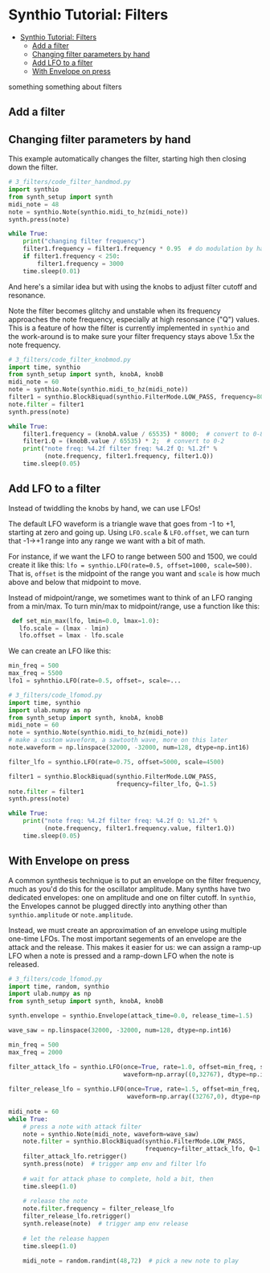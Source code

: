 #
# Synthio Tutorial: Filters

<!--ts-->
* [Synthio Tutorial: Filters](#synthio-tutorial-filters)
   * [Add a filter](#add-a-filter)
   * [Changing filter parameters by hand](#changing-filter-parameters-by-hand)
   * [Add LFO to a filter](#add-lfo-to-a-filter)
   * [With Envelope on press](#with-envelope-on-press)

<!-- Created by https://github.com/ekalinin/github-markdown-toc -->
<!-- Added by: tod, at: Mon Mar 17 16:43:53 PDT 2025 -->

<!--te-->

something something about filters

## Add a filter


## Changing filter parameters by hand

This example automatically changes the filter, starting high then closing down the filter.

```py
# 3_filters/code_filter_handmod.py
import synthio
from synth_setup import synth
midi_note = 48
note = synthio.Note(synthio.midi_to_hz(midi_note))
synth.press(note)

while True:
    print("changing filter frequency")
    filter1.frequency = filter1.frequency * 0.95  # do modulation by hand
    if filter1.frequency < 250:
        filter1.frequency = 3000
    time.sleep(0.01)
```

And here's a similar idea but with using the knobs to adjust filter cutoff and resonance.

Note the filter becomes glitchy and unstable when its frequency approaches the
note frequency, especially at high resonsance ("Q") values.  This is a feature of how
the filter is currently implemented in `synthio` and the work-around is to make sure your
filter frequency stays above 1.5x the note frequency.

```py
# 3_filters/code_filter_knobmod.py
import time, synthio
from synth_setup import synth, knobA, knobB
midi_note = 60
note = synthio.Note(synthio.midi_to_hz(midi_note))
filter1 = synthio.BlockBiquad(synthio.FilterMode.LOW_PASS, frequency=8000, Q=1.0)
note.filter = filter1
synth.press(note)

while True:
    filter1.frequency = (knobA.value / 65535) * 8000;  # convert to 0-8000
    filter1.Q = (knobB.value / 65535) * 2;  # convert to 0-2
    print("note freq: %4.2f filter freq: %4.2f Q: %1.2f" %
          (note.frequency, filter1.frequency, filter1.Q))
    time.sleep(0.05)
```

## Add LFO to a filter

Instead of twiddling the knobs by hand, we can use LFOs!

The default LFO waveform is a triangle wave that goes from -1 to +1, starting
at zero and going up.  Using `LFO.scale` & `LFO.offset`, we can turn that -1->+1
range into any range we want with a bit of math. 

For instance, if we want the LFO to range between 500 and 1500, we could create
it like this: `lfo = synthio.LFO(rate=0.5, offset=1000, scale=500)`. 
That is, `offset` is the midpoint of the range you want and `scale` is 
how much above and below that midpoint to move. 

Instead of midpoint/range, we sometimes want to think of an LFO ranging from a
min/max.  To turn min/max to midpoint/range, use a function like this:
```py
 def set_min_max(lfo, lmin=0.0, lmax=1.0):
   lfo.scale = (lmax - lmin)
   lfo.offset = lmax - lfo.scale
```

We can create an LFO like this: 
```py
min_freq = 500
max_freq = 5500
lfo1 = syhnthio.LFO(rate=0.5, offset=, scale=...
```


```py
# 3_filters/code_lfomod.py
import time, synthio
import ulab.numpy as np
from synth_setup import synth, knobA, knobB
midi_note = 60
note = synthio.Note(synthio.midi_to_hz(midi_note))
# make a custom waveform, a sawtooth wave, more on this later
note.waveform = np.linspace(32000, -32000, num=128, dtype=np.int16)

filter_lfo = synthio.LFO(rate=0.75, offset=5000, scale=4500)

filter1 = synthio.BlockBiquad(synthio.FilterMode.LOW_PASS, 
                              frequency=filter_lfo, Q=1.5)
note.filter = filter1
synth.press(note)

while True:
    print("note freq: %4.2f filter freq: %4.2f Q: %1.2f" %
          (note.frequency, filter1.frequency.value, filter1.Q))
    time.sleep(0.05)
```

## With Envelope on press

A common synthesis technique is to put an envelope on the filter frequency, 
much as you'd do this for the oscillator amplitude.  Many synths have two dedicated
envelopes: one on amplitude and one on filter cutoff. 
In `synthio`, the Envelopes cannot be plugged directly into anything other than
`synthio.amplitude` or `note.amplitude`. 

Instead, we must create an approximation of an envelope using multiple one-time LFOs.
The most important segements of an envelope are the attack and the release.
This makes it easier for us: we can assign a ramp-up LFO when a note is pressed 
and a ramp-down LFO when the note is released.

```py
# 3_filters/code_lfomod.py
import time, random, synthio
import ulab.numpy as np
from synth_setup import synth, knobA, knobB

synth.envelope = synthio.Envelope(attack_time=0.0, release_time=1.5)

wave_saw = np.linspace(32000, -32000, num=128, dtype=np.int16)

min_freq = 500
max_freq = 2000

filter_attack_lfo = synthio.LFO(once=True, rate=1.0, offset=min_freq, scale=max_freq,
                                waveform=np.array((0,32767), dtype=np.int16))
                                
filter_release_lfo = synthio.LFO(once=True, rate=1.5, offset=min_freq, scale=max_freq,
                                 waveform=np.array((32767,0), dtype=np.int16))
                                 
midi_note = 60
while True:
    # press a note with attack filter
    note = synthio.Note(midi_note, waveform=wave_saw)
    note.filter = synthio.BlockBiquad(synthio.FilterMode.LOW_PASS, 
                                      frequency=filter_attack_lfo, Q=1.8)
    filter_attack_lfo.retrigger()
    synth.press(note)  # trigger amp env and filter lfo
            
    # wait for attack phase to complete, hold a bit, then
    time.sleep(1.0)
    
    # release the note
    note.filter.frequency = filter_release_lfo
    filter_release_lfo.retrigger()
    synth.release(note)  # trigger amp env release
    
    # let the release happen
    time.sleep(1.0) 

    midi_note = random.randint(48,72)  # pick a new note to play
```

